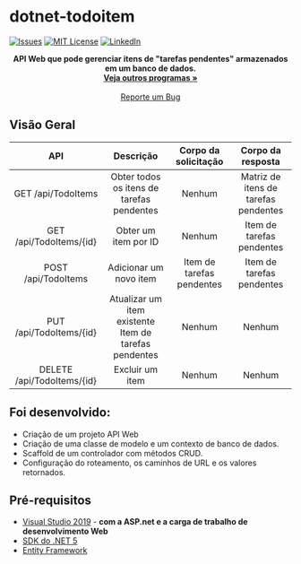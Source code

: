 # dotnet-todoitem

[![Issues][issues-shield]][issues-url]
[![MIT License][license-shield]][license-url]
[![LinkedIn][linkedin-shield]][linkedin-url]

 <p align="center">
 <strong>API Web que pode gerenciar itens de "tarefas pendentes" armazenados em um banco de dados.</strong>
    <br />
    <a href="https://github.com/renan2911?tab=repositories"><strong>Veja outros programas »</strong></a>
    <br />
    <br />
    <a href="https://github.com/renan2911/NOME_DESSE_REPOSITORIO/issues">Reporte um Bug</a>
  </p>
</p>


## Visão Geral
API	                       | Descrição                                               |	Corpo da solicitação      |	Corpo da resposta                   |
:-------:                  |:-------:                                                |:-------:                  | :-------:                           |
GET /api/TodoItems         |	Obter todos os itens de tarefas pendentes               | Nenhum                    | Matriz de itens de tarefas pendentes|
GET /api/TodoItems/{id}	   | Obter um item por ID                                    | Nenhum	                   | Item de tarefas pendentes           |
POST /api/TodoItems        |	Adicionar um novo item	                                 | Item de tarefas pendentes | Item de tarefas pendentes           |
PUT /api/TodoItems/{id}    |	Atualizar um item   existente	Item de tarefas pendentes |	Nenhum                    | Nenhum                              |
DELETE /api/TodoItems/{id} | Excluir um item                                         | Nenhum                    | Nenhum                              |



## Foi desenvolvido:
* Criação de um projeto API Web
* Criação de uma classe de modelo e um contexto de banco de dados.
* Scaffold de um controlador com métodos CRUD.
* Configuração do roteamento, os caminhos de URL e os valores retornados.



## Pré-requisitos
* [Visual Studio 2019](https://visualstudio.microsoft.com/downloads/?utm_medium=microsoft&utm_source=docs.microsoft.com&utm_campaign=inline+link&utm_content=download+vs2019) - <strong>com a ASP.net e a carga de trabalho de desenvolvimento Web</strong>
* [SDK do .NET 5](https://dotnet.microsoft.com/download/dotnet/5.0)<strong></strong>
* [Entity Framework](https://docs.microsoft.com/pt-br/dotnet/api/microsoft.entityframeworkcore.dbcontext?view=efcore-5.0)<strong></strong>

[issues-shield]: https://img.shields.io/github/issues/othneildrew/Best-README-Template.svg?style=flat-square
[issues-url]: https://github.com/renan2911/usuario.api/issues
[license-shield]: https://img.shields.io/github/license/othneildrew/Best-README-Template.svg?style=flat-square
[license-url]: https://github.com/NICKNAME_DO_SEU_GITHUB/NOME_DESSE_REPOSITORIO/blob/master/LICENSE.txt
[linkedin-shield]: https://img.shields.io/badge/-LinkedIn-black.svg?style=flat-square&logo=linkedin&colorB=555
[linkedin-url]: https://www.linkedin.com/in/renan-alysson-f/
